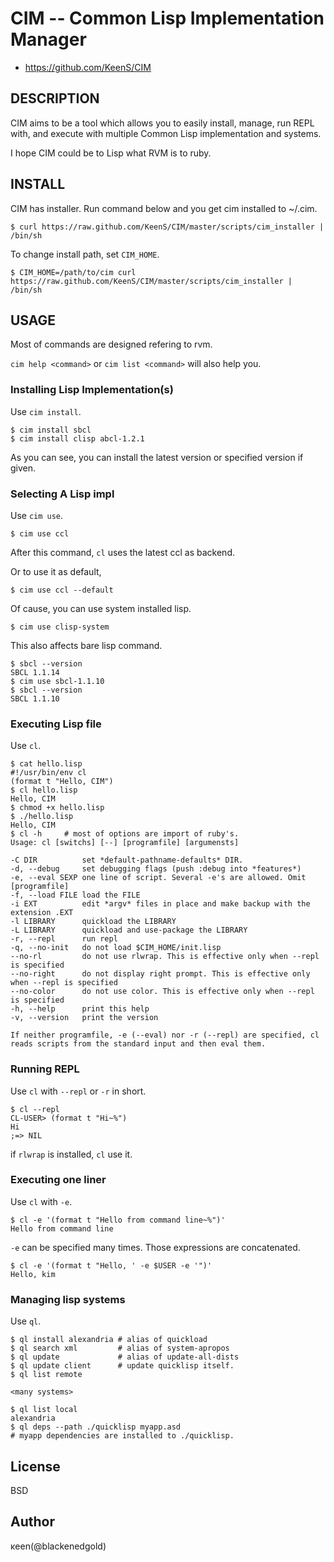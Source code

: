 # CIM -- Common Lisp Implementation Manager

* https://github.com/KeenS/CIM

## DESCRIPTION

CIM aims to be a tool which allows you to easily install, manage,
run REPL with, and execute with multiple Common Lisp implementation and systems.

I hope CIM could be to Lisp what RVM is to ruby.

## INSTALL

CIM has installer. Run command below and you get cim installed to ~/.cim.

```
$ curl https://raw.github.com/KeenS/CIM/master/scripts/cim_installer | /bin/sh
```
To change install path, set `CIM_HOME`.

```
$ CIM_HOME=/path/to/cim curl https://raw.github.com/KeenS/CIM/master/scripts/cim_installer | /bin/sh
```

## USAGE

Most of commands are designed refering to rvm.

`cim help <command>` or `cim list <command>` will also help you.

### Installing Lisp Implementation(s)
Use `cim install`.

```
$ cim install sbcl
$ cim install clisp abcl-1.2.1
```
As you can see, you can install the latest version or specified version if given.
### Selecting A Lisp impl
Use `cim use`.

```
$ cim use ccl
```
After this command, `cl` uses the latest ccl as backend.

Or to use it as default,
```
$ cim use ccl --default
```
Of cause, you can use system installed lisp.
```
$ cim use clisp-system
```

This also affects bare lisp command.
```
$ sbcl --version
SBCL 1.1.14
$ cim use sbcl-1.1.10
$ sbcl --version
SBCL 1.1.10
```

### Executing Lisp file
Use `cl`.

```
$ cat hello.lisp
#!/usr/bin/env cl
(format t "Hello, CIM")
$ cl hello.lisp
Hello, CIM
$ chmod +x hello.lisp
$ ./hello.lisp
Hello, CIM
$ cl -h     # most of options are import of ruby's.
Usage: cl [switchs] [--] [programfile] [argumensts]

-C DIR          set *default-pathname-defaults* DIR.
-d, --debug     set debugging flags (push :debug into *features*)
-e, --eval SEXP one line of script. Several -e's are allowed. Omit [programfile]
-f, --load FILE load the FILE
-i EXT          edit *argv* files in place and make backup with the extension .EXT
-l LIBRARY      quickload the LIBRARY
-L LIBRARY      quickload and use-package the LIBRARY
-r, --repl      run repl
-q, --no-init   do not load $CIM_HOME/init.lisp
--no-rl         do not use rlwrap. This is effective only when --repl is specified
--no-right      do not display right prompt. This is effective only when --repl is specified
--no-color      do not use color. This is effective only when --repl is specified
-h, --help      print this help
-v, --version   print the version

If neither programfile, -e (--eval) nor -r (--repl) are specified, cl reads scripts from the standard input and then eval them.
```

### Running REPL
Use `cl` with `--repl` or `-r` in short.

```
$ cl --repl
CL-USER> (format t "Hi~%")
Hi
;=> NIL
```

if `rlwrap` is installed, `cl` use it.

### Executing one liner
Use `cl` with `-e`.

```
$ cl -e '(format t "Hello from command line~%")'
Hello from command line
```
`-e` can be specified many times. Those expressions are concatenated.
```
$ cl -e '(format t "Hello, ' -e $USER -e '")'
Hello, kim
```

### Managing lisp systems
Use `ql`.

```
$ ql install alexandria # alias of quickload
$ ql search xml         # alias of system-apropos
$ ql update             # alias of update-all-dists
$ ql update client      # update quicklisp itself.
$ ql list remote

<many systems>

$ ql list local
alexandria
$ ql deps --path ./quicklisp myapp.asd
# myapp dependencies are installed to ./quicklisp.
```

## License
BSD

## Author
κeen(@blackenedgold)
